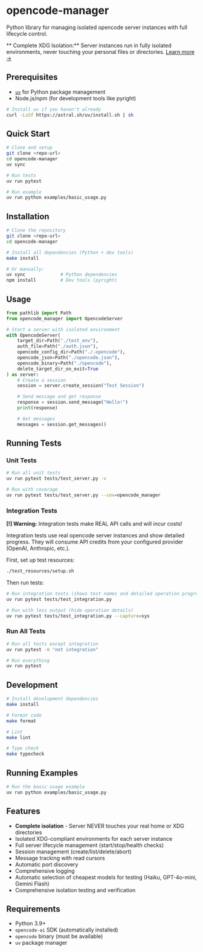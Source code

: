 # opencode-manager

Python library for managing isolated opencode server instances with full lifecycle control.

** Complete XDG Isolation:** Server instances run in fully isolated environments, never touching your personal files or directories. [Learn more →](ISOLATION.md)

## Prerequisites

- [`uv`](https://github.com/astral-sh/uv) for Python package management
- Node.js/npm (for development tools like pyright)

```bash
# Install uv if you haven't already
curl -LsSf https://astral.sh/uv/install.sh | sh
```

## Quick Start

```bash
# Clone and setup
git clone <repo-url>
cd opencode-manager
uv sync

# Run tests
uv run pytest

# Run example
uv run python examples/basic_usage.py
```

## Installation

```bash
# Clone the repository
git clone <repo-url>
cd opencode-manager

# Install all dependencies (Python + dev tools)
make install

# Or manually:
uv sync             # Python dependencies
npm install         # Dev tools (pyright)
```

## Usage

```python
from pathlib import Path
from opencode_manager import OpencodeServer

# Start a server with isolated environment
with OpencodeServer(
    target_dir=Path("./test_env"),
    auth_file=Path("./auth.json"),
    opencode_config_dir=Path("./.opencode"),
    opencode_json=Path("./opencode.json"),
    opencode_binary=Path("./opencode"),
    delete_target_dir_on_exit=True
) as server:
    # Create a session
    session = server.create_session("Test Session")

    # Send message and get response
    response = session.send_message("Hello!")
    print(response)

    # Get messages
    messages = session.get_messages()
```

## Running Tests

### Unit Tests

```bash
# Run all unit tests
uv run pytest tests/test_server.py -v

# Run with coverage
uv run pytest tests/test_server.py --cov=opencode_manager
```

### Integration Tests

**[!] Warning:** Integration tests make REAL API calls and will incur costs!

Integration tests use real opencode server instances and show detailed progress.
They will consume API credits from your configured provider (OpenAI, Anthropic, etc.).

First, set up test resources:
```bash
./test_resources/setup.sh
```

Then run tests:
```bash
# Run integration tests (shows test names and detailed operation progress)
uv run pytest tests/test_integration.py

# Run with less output (hide operation details)
uv run pytest tests/test_integration.py --capture=sys
```

### Run All Tests

```bash
# Run all tests except integration
uv run pytest -m "not integration"

# Run everything
uv run pytest
```

## Development

```bash
# Install development dependencies
make install

# Format code
make format

# Lint
make lint

# Type check
make typecheck
```

## Running Examples

```bash
# Run the basic usage example
uv run python examples/basic_usage.py
```

## Features

- **Complete isolation** - Server NEVER touches your real home or XDG directories
- Isolated XDG-compliant environments for each server instance
- Full server lifecycle management (start/stop/health checks)
- Session management (create/list/delete/abort)
- Message tracking with read cursors
- Automatic port discovery
- Comprehensive logging
- Automatic selection of cheapest models for testing (Haiku, GPT-4o-mini, Gemini Flash)
- Comprehensive isolation testing and verification

## Requirements

- Python 3.9+
- `opencode-ai` SDK (automatically installed)
- `opencode` binary (must be available)
- `uv` package manager
